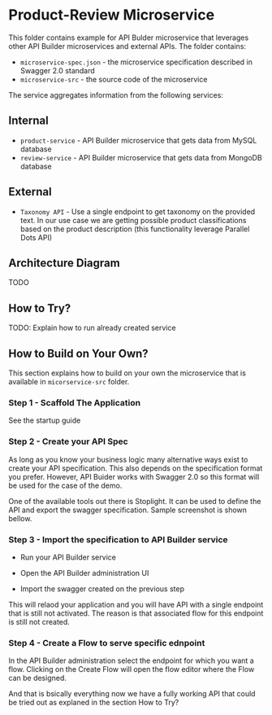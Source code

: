 # Product-Review Microservice

This folder contains example for API Bulder microservice that leverages other API Builder microservices and external APIs. The folder contains:

* `microservice-spec.json` - the microservice specification described in Swagger 2.0 standard
* `microservice-src` - the source code of the microservice

The service aggregates information from the following services:

## Internal 
* `product-service` - API Builder microservice that gets data from MySQL database
* `review-service` - API Builder microservice that gets data from MongoDB database

## External
* `Taxonomy API` - Use a single endpoint to get taxonomy on the provided text. In our use case we are getting possible product classifications based on the product description (this functionality leverage Parallel Dots API)

## Architecture Diagram

TODO

## How to Try?

TODO: Explain how to run already created service

## How to Build on Your Own?

This section explains how to build on your own the microservice that is available in `micorservice-src` folder.

### Step 1 - Scaffold The Application

See the startup guide

### Step 2 - Create your API Spec

As long as you know your business logic many alternative ways exist to create your API specification. This also depends on the specification format you prefer. However, API Buider works with Swagger 2.0 so this format will be used for the case of the demo.

One of the available tools out there is Stoplight. It can be used to define the API and export the swagger specification. Sample screenshot is shown bellow.

### Step 3 - Import the specification to API Builder service

* Run your API Builder service

* Open the API Builder administration UI

* Import the swagger created on the previous step

This will relaod your application and you will have API with a single endpoint that is still not activated. The reason is that associated flow for this endpoint is still not created.

### Step 4 - Create a Flow to serve specific ednpoint

In the API Builder administration select the endpoint for which you want a flow. Clicking on the Create Flow will open the flow editor where the Flow can be designed.

And that is bsically everything now we have a fully working API that could be tried out as explaned in the section How to Try?